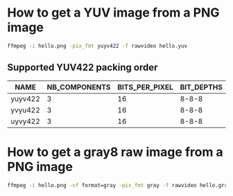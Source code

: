 # How to get a YUV image from a PNG image

```bash
ffmpeg -i hello.png -pix_fmt yuyv422 -f rawvideo hello.yuv
```

## Supported YUV422 packing order

| NAME     | NB_COMPONENTS  | BITS_PER_PIXEL | BIT_DEPTHS |
|----------|----------------|----------------|------------|
| yuyv422  | 3              | 16             | 8-8-8      |
| yvyu422  | 3              | 16             | 8-8-8      |
| uyvy422  | 3              | 16             | 8-8-8      |

# How to get a gray8 raw image from a PNG image

```bash
ffmpeg -i hello.png -vf format=gray -pix_fmt gray -f rawvideo hello.gray
```
